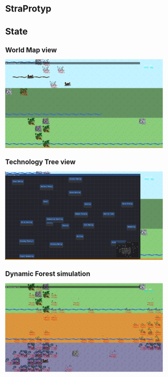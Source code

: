# StraProtyp


# State
## World Map view
![alt text](https://github.com/CyberPlaton/StraProtyp/blob/master/ref_1.png)
## Technology Tree view
![alt text](https://github.com/CyberPlaton/StraProtyp/blob/master/ref_2.png)
## Dynamic Forest simulation
![alt text](https://github.com/CyberPlaton/StraProtyp/blob/master/ref_3.png)
